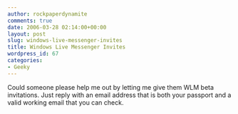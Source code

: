 ```yaml
---
author: rockpaperdynamite
comments: true
date: 2006-03-28 02:14:00+00:00
layout: post
slug: windows-live-messenger-invites
title: Windows Live Messenger Invites
wordpress_id: 67
categories:
- Geeky
---
```


Could someone please help me out by letting me give them WLM beta invitations. Just reply with an email address that is both your passport and a valid working email that you can check.
